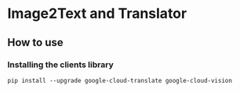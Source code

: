 # Image2Text and Translator
## How to use

### Installing the clients library
```
pip install --upgrade google-cloud-translate google-cloud-vision


